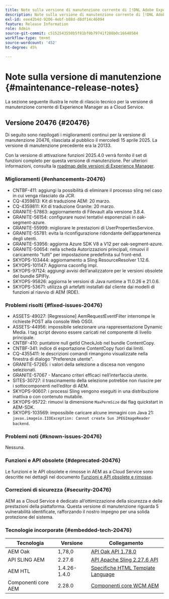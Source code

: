 ```yaml
---
title: Note sulla versione di manutenzione corrente di [!DNL Adobe Experience Manager]  as a Cloud Service.
description: Note sulla versione di manutenzione corrente di [!DNL Adobe Experience Manager]  as a Cloud Service.
exl-id: eee42b4d-9206-4ebf-b88d-d8df14c46094
feature: Release Information
role: Admin
source-git-commit: c5152543550b5f81bf0b79741f288b0c16648584
workflow-type: tm+mt
source-wordcount: '452'
ht-degree: 45%

---
```



# Note sulla versione di manutenzione {#maintenance-release-notes}

La sezione seguente illustra le note di rilascio tecnico per la versione di manutenzione corrente di Experience Manager as a Cloud Service.

## Versione 20476 {#20476}

Di seguito sono riepilogati i miglioramenti continui per la versione di manutenzione 20476, rilasciata al pubblico il mercoledì 15 aprile 2025. La versione di manutenzione precedente era la 20133.

Con la versione di attivazione funzioni 2025.4.0 verrà fornito il set di funzioni completo per questa versione di manutenzione. Per ulteriori informazioni, consulta la [roadmap delle versioni di Experience Manager](https://experienceleague.adobe.com/it/docs/experience-manager-release-information/aem-release-updates/update-releases-roadmap).

### Miglioramenti {#enhancements-20476}

* CNTBF-411: aggiungi la possibilità di eliminare il processo sling nel caso in cui venga rilasciato da JCR.
* CQ-4359813: Kit di traduzione AEM: 20 marzo.
* CQ-4359811: Kit di traduzione Granite: 20 marzo.
* GRANITE-57863: aggiornamento di Filevault alla versione 3.8.4.
* GRANITE-56154: configurare nuovi tentativi esponenziali in oak-segment-azure.
* GRANITE-55999: migliorare le prestazioni di UserPropertiesService.
* GRANITE-55781: evita la riconfigurazione ridondante dell’appartenenza degli utenti.
* GRANITE-53956: aggiorna Azure SDK V8 a V12 per oak-segment-azure.
* GRANITE-50654: nella scheda Autorizzazioni principali, rimuovi il caricamento &quot;tutti&quot; per impostazione predefinita sul front-end.
* SKYOPS-103444: aggiornamento a Sling ResourceResolver 1.12.6.
* SKYOPS-101147: Aggiorna caconfig impl.
* SKYOPS-97124: aggiungi avvisi dell’analizzatore per le versioni obsolete del bundle SPIFly.
* SKYOPS-95826: aggiorna le versioni di Java runtime a 11.0.26 e 21.0.6.
* SKYOPS-53671: utilizza gli artefatti installati dal cliente dai modelli di funzioni al riavvio di AEM (RDE).

### Problemi risolti {#fixed-issues-20476}

* ASSETS-49027: [Regressione] AemRequestEventFilter interrompe le richieste POST alla console Web OSGI.
* ASSETS-44956: impossibile selezionare una rappresentazione Dynamic Media. I tag script devono essere caricati nel componente di livello principale.
* CNTBF-410: puntatore null getId CheckJob nel bundle ContentCopy.
* CNTBF-341: indice di esportazione ContentCopy fuori dai limiti.
* CQ-4355411: le descrizioni comandi rimangono visualizzate nella finestra di dialogo &quot;Preferenze utente&quot;.
* GRANITE-57265: i valori della selezione a discesa non vengono selezionati.
* GRANITE-57067 - Mancano criteri efficaci nell’interfaccia utente.
* SITES-30727: il trascinamento della selezione potrebbe non riuscire per i sottocomponenti nell’editor di AEM.
* SKYOPS-90607: i processi Sling vengono eseguiti in una distribuzione inattiva o con contenuto mutabile.
* SKYOPS-95722: rimuovi la dimensione `MaxPermSize` dai flag quickstart in AEM-SDK.
* SKYOPS-103569: impossibile caricare alcune immagini con Java 21: `javax.imageio.IIOException: Cannot create Sun JPEGImageReader backend`.

### Problemi noti {#known-issues-20476}

Nessuna.

### Funzioni e API obsolete {#deprecated-20476}

Le funzioni e le API obsolete e rimosse in AEM as a Cloud Service sono descritte nei dettagli nel documento [Funzioni e API obsolete e rimosse](/help/release-notes/deprecated-removed-features.md).

### Correzioni di sicurezza {#security-20476}

AEM as a Cloud Service è dedicato all’ottimizzazione della sicurezza e delle prestazioni della piattaforma. Questa versione di manutenzione riguarda 5 vulnerabilità identificate, rafforzando il nostro impegno per una solida protezione del sistema.

### Tecnologie incorporate {#embedded-tech-20476}

| Tecnologia | Versione | Collegamento |
|---|---|---|
| AEM Oak | 1,78,0 | [API Oak API 1.78.0](https://www.javadoc.io/doc/org.apache.jackrabbit/oak-api/1.78.0/index.html) |
| API SLING AEM | 2.27.6 | [API Apache Sling 2.27.6 API](https://www.javadoc.io/doc/org.apache.sling/org.apache.sling.api/latest/index.html) |
| AEM HTL | 1.4.26-1.4.0 | [Specifiche HTML Template Language](https://github.com/adobe/htl-spec) |
| Componenti core AEM | 2.28.0 | [Componenti core WCM AEM](https://github.com/adobe/aem-core-wcm-components) |
